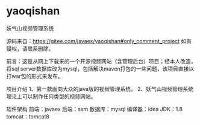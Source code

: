 # yaoqishan
 妖气山视频管理系统
 
 源码来自：https://gitee.com/javaex/yaoqishan#only_comment_project  如有侵权，请联系删除。

前言：这是从网上下载来的一个开源视频网站（含管理后台）项目；经本人改造，将sql server数据库改为mysql，包括解决maven打包的一些问题，该项目直接以打war包的形式来发布。

项目介绍
1、第一款面向大众的java版的视频管理系统。
2、妖气山视频管理系统理论上可以制作任何类型的视频网站。

软件架构
前端：javaex
后端：ssm
数据库：mysql
编译器：idea
JDK：1.8
tomcat：tomcat8
